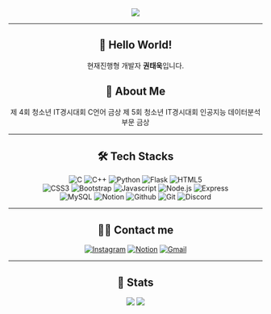 <div align="center">

<!-- 배너 -->
<img src="https://capsule-render.vercel.app/api?type=transparent&color=000000&height=180&text=Kwontaewook's%20Github&animation=fadeIn&fontColor=ffffff&fontSize=60" />

---

## 👋 Hello World!
현재진행형 개발자 **권태욱**입니다.
## 👀 About Me
제 4회 청소년 IT경시대회 C언어 금상
제 5회 청소년 IT경시대회 인공지능 데이터분석부문 금상

---

## 🛠️ Tech Stacks

![C](https://img.shields.io/badge/C-A8B9CC?style=flat-square&logo=C&logoColor=white)
![C++](https://img.shields.io/badge/C++-00599C?style=flat-square&logo=C%2B%2B&logoColor=white)
![Python](https://img.shields.io/badge/Python-3776AB?style=flat-square&logo=Python&logoColor=white)
![Flask](https://img.shields.io/badge/Flask-000000?style=flat-square&logo=Flask&logoColor=white)
![HTML5](https://img.shields.io/badge/HTML5-E34F26?style=flat-square&logo=HTML5&logoColor=white)  
![CSS3](https://img.shields.io/badge/CSS3-1572B6?style=flat-square&logo=CSS3&logoColor=white)
![Bootstrap](https://img.shields.io/badge/Bootstrap-7952B3?style=flat-square&logo=Bootstrap&logoColor=white)
![Javascript](https://img.shields.io/badge/Javascript-F7DF1E?style=flat-square&logo=Javascript&logoColor=white)
![Node.js](https://img.shields.io/badge/Node.js-339933?style=flat-square&logo=Node.js&logoColor=white)
![Express](https://img.shields.io/badge/Express-000000?style=flat-square&logo=Express&logoColor=white)  
![MySQL](https://img.shields.io/badge/MySQL-4479A1?style=flat-square&logo=MySQL&logoColor=white)
![Notion](https://img.shields.io/badge/Notion-000000?style=flat-square&logo=Notion&logoColor=white)
![Github](https://img.shields.io/badge/Github-181717?style=flat-square&logo=Github&logoColor=white)
![Git](https://img.shields.io/badge/Git-F05032?style=flat-square&logo=Git&logoColor=white)
![Discord](https://img.shields.io/badge/Discord-5865F2?style=flat-square&logo=Discord&logoColor=white)

---

## 🧑‍💻 Contact me

[![Instagram](https://img.shields.io/badge/Instagram-E4405F?style=flat-square&logo=Instagram&logoColor=white)](https://www.instagram.com/kowntaewook/)
[![Notion](https://img.shields.io/badge/Notion-000000?style=flat-square&logo=Notion&logoColor=white)](https://myclassesmadebykwontaewook.notion.site/26b9ecccd0ca805faf63d3f1408a2a18)
[![Gmail](https://img.shields.io/badge/Gmail-EA4335?style=flat-square&logo=Gmail&logoColor=white)](mailto:kwontaewook@gmail.com)

---

## 🏅 Stats

<img src="https://github-readme-stats.vercel.app/api?username=Kowntaewook&show_icons=true&theme=tokyonight" />
<img src="https://github-readme-stats.vercel.app/api/top-langs/?username=Kowntaewook&layout=compact&theme=tokyonight" />

</div>
